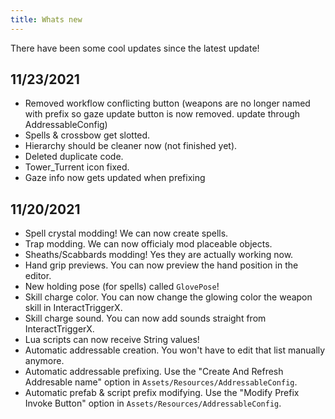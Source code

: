 ```yaml
---
title: Whats new
---
```


There have been some cool updates since the latest update!
## 11/23/2021

* Removed workflow conflicting button (weapons are no longer named with prefix so gaze update button is now removed. update through AddressableConfig)
* Spells & crossbow get slotted.
* Hierarchy should be cleaner now (not finished yet). 
* Deleted duplicate code. 
* Tower_Turrent icon fixed.
* Gaze info now gets updated when prefixing

## 11/20/2021

* Spell crystal modding! We can now create spells.
* Trap modding. We can now officialy mod placeable objects.
* Sheaths/Scabbards modding! Yes they are actually working now.
* Hand grip previews. You can now preview the hand position in the editor.
* New holding pose (for spells) called `GlovePose`!
* Skill charge color. You can now change the glowing color the weapon skill in InteractTriggerX.
* Skill charge sound. You can now add sounds straight from InteractTriggerX.
* Lua scripts can now receive String values!
* Automatic addressable creation. You won't have to edit that list manually anymore.
* Automatic addressable prefixing. Use the "Create And Refresh Addresable name" option in `Assets/Resources/AddressableConfig`.
* Automatic prefab & script prefix modifying. Use the "Modify Prefix Invoke Button" option in `Assets/Resources/AddressableConfig`.
